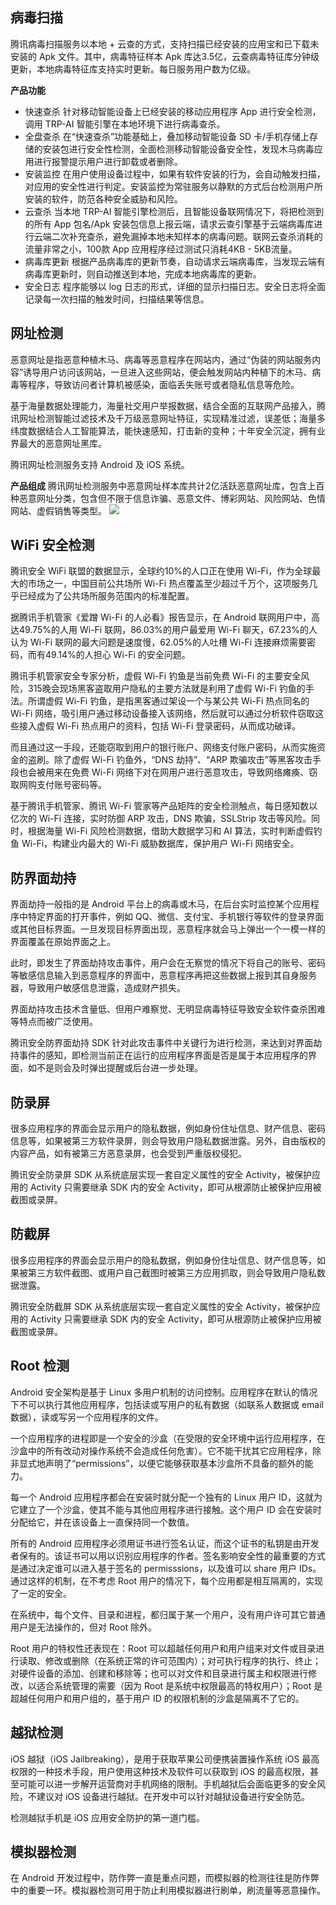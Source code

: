 ## 病毒扫描
腾讯病毒扫描服务以本地 + 云查的方式，支持扫描已经安装的应用宝和已下载未安装的 Apk 文件。其中，病毒特征样本 Apk 库达3.5亿，云查病毒特征库分钟级更新，本地病毒特征库支持实时更新。每日服务用户数为亿级。

**产品功能**
- 快速查杀
  针对移动智能设备上已经安装的移动应用程序 App 进行安全检测，调用 TRP-AI 智能引擎在本地环境下进行病毒查杀。
- 全盘查杀
  在“快速查杀”功能基础上，叠加移动智能设备 SD 卡/手机存储上存储的安装包进行安全性检测，全面检测移动智能设备安全性，发现木马病毒应用进行报警提示用户进行卸载或者删除。
- 安装监控
  在用户使用设备过程中，如果有软件安装的行为，会自动触发扫描，对应用的安全性进行判定。安装监控为常驻服务以静默的方式后台检测用户所安装的软件，防范各种安全威胁和风险。
- 云查杀
  当本地 TRP-AI 智能引擎检测后，且智能设备联网情况下，将把检测到的所有 App 包名/Apk 安装包信息上报云端，请求云查引擎基于云端病毒库进行云端二次补充查杀，避免漏掉本地未知样本的病毒问题。联网云查杀消耗的流量非常之小，100款 App 应用程序经过测试只消耗4KB - 5KB流量。
- 病毒库更新
  根据产品病毒库的更新节奏，自动请求云端病毒库，当发现云端有病毒库更新时，则自动推送到本地，完成本地病毒库的更新。
- 安全日志
  程序能够以 log 日志的形式，详细的显示扫描日志。安全日志将全面记录每一次扫描的触发时间，扫描结果等信息。

  

## 网址检测
恶意网址是指恶意种植木马、病毒等恶意程序在网站内，通过“伪装的网站服务内容”诱导用户访问该网站，一旦进入这些网站，便会触发网站内种植下的木马、病毒等程序，导致访问者计算机被感染，面临丢失账号或者隐私信息等危险。

基于海量数据处理能力，海量社交用户举报数据，结合全面的互联网产品接入，腾讯网址检测智能过滤技术及千万级恶意网址特征，实现精准过滤，误差低；海量多纬度数据结合人工智能算法，能快速感知，打击新的变种；十年安全沉淀，拥有业界最大的恶意网址黑库。

腾讯网址检测服务支持 Android 及 iOS 系统。

**产品组成**
腾讯网址检测服务中恶意网址样本库共计2亿活跃恶意网址库，包含上百种恶意网址分类，包含但不限于信息诈骗、恶意文件、博彩网站、风险网站、色情网站、虚假销售等类型。
![](https://qcloudimg.tencent-cloud.cn/raw/d1419b43645e0adbecc4103b9e37cc2e.jpeg)

## WiFi 安全检测
腾讯安全 WiFi 联盟的数据显示，全球约10%的人口正在使用 Wi-Fi，作为全球最大的市场之一，中国目前公共场所 Wi-Fi 热点覆盖至少超过千万个，这项服务几乎已经成为了公共场所服务范围内的标准配置。

据腾讯手机管家《爱蹭 Wi-Fi 的人必看》报告显示，在 Android 联网用户中，高达49.75%的人用 Wi-Fi 联网，86.03%的用户最爱用 Wi-Fi 聊天，67.23%的人认为 Wi-Fi 联网的最大问题是速度慢，62.05%的人吐槽 Wi-Fi 连接麻烦需要密码，而有49.14%的人担心 Wi-Fi 的安全问题。

腾讯手机管家安全专家分析，虚假 Wi-Fi 钓鱼是当前免费 Wi-Fi 的主要安全风险，315晚会现场黑客盗取用户隐私的主要方法就是利用了虚假 Wi-Fi 钓鱼的手法。所谓虚假 Wi-Fi 钓鱼，是指黑客通过架设一个与某公共 Wi-Fi 热点同名的 Wi-Fi 网络，吸引用户通过移动设备接入该网络，然后就可以通过分析软件窃取这些接入虚假 Wi-Fi 热点用户的资料，包括 Wi-Fi 登录密码，从而成功破译。

而且通过这一手段，还能窃取到用户的银行账户、网络支付账户密码，从而实施资金的盗刷。除了虚假 Wi-Fi 钓鱼外，“DNS 劫持”、“ARP 欺骗攻击”等黑客攻击手段也会被用来在免费 Wi-Fi 网络下对在网用户进行恶意攻击，导致网络瘫痪、窃取网购支付账号密码等。

基于腾讯手机管家、腾讯 Wi-Fi 管家等产品矩阵的安全检测触点，每日感知数以亿次的 Wi-Fi 连接，实时防御 ARP 攻击，DNS 欺骗，SSLStrip 攻击等风险。同时，根据海量 Wi-Fi 风险检测数据，借助大数据学习和 AI 算法，实时判断虚假钓鱼 Wi-Fi，构建业内最大的 Wi-Fi 威胁数据库，保护用户 Wi-Fi 网络安全。

## 防界面劫持
界面劫持一般指的是 Android 平台上的病毒或木马，在后台实时监控某个应用程序中特定界面的打开事件，例如 QQ、微信、支付宝、手机银行等软件的登录界面或其他目标界面。一旦发现目标界面出现，恶意程序就会马上弹出一个一模一样的界面覆盖在原始界面之上。

此时，即发生了界面劫持攻击事件，用户会在无察觉的情况下将自己的账号、密码等敏感信息输入到恶意程序的界面中，恶意程序再把这些数据上报到其自身服务器，导致用户敏感信息泄露，造成财产损失。

界面劫持攻击技术含量低、但用户难察觉、无明显病毒特征导致安全软件查杀困难等特点而被广泛使用。

腾讯安全防界面劫持 SDK 针对此攻击事件中关键行为进行检测，来达到对界面劫持事件的感知，即检测当前正在运行的应用程序界面是否是属于本应用程序的界面，如不是则会及时弹出提醒或后台进一步处理。

## 防录屏
很多应用程序的界面会显示用户的隐私数据，例如身份住址信息、财产信息、密码信息等，如果被第三方软件录屏，则会导致用户隐私数据泄露。另外，自由版权的内容产品，如有被第三方恶意录屏，也会受到严重版权侵犯。

腾讯安全防录屏 SDK 从系统底层实现一套自定义属性的安全 Activity，被保护应用的 Activity 只需要继承 SDK 内的安全 Activity，即可从根源防止被保护应用被截图或录屏。

## 防截屏
很多应用程序的界面会显示用户的隐私数据，例如身份住址信息、财产信息等，如果被第三方软件截图、或用户自己截图时被第三方应用抓取，则会导致用户隐私数据泄露。

腾讯安全防截屏 SDK 从系统底层实现一套自定义属性的安全 Activity，被保护应用的 Activity 只需要继承 SDK 内的安全 Activity，即可从根源防止被保护应用被截图或录屏。

## Root 检测
Android 安全架构是基于 Linux 多用户机制的访问控制。应用程序在默认的情况下不可以执行其他应用程序，包括读或写用户的私有数据（如联系人数据或 email 数据），读或写另一个应用程序的文件。

一个应用程序的进程即是一个安全的沙盒（在受限的安全环境中运行应用程序，在沙盒中的所有改动对操作系统不会造成任何危害）。它不能干扰其它应用程序，除非显式地声明了“permissions”，以便它能够获取基本沙盒所不具备的额外的能力。

每一个 Android 应用程序都会在安装时就分配一个独有的 Linux 用户 ID，这就为它建立了一个沙盒，使其不能与其他应用程序进行接触。这个用户 ID 会在安装时分配给它，并在该设备上一直保持同一个数值。

所有的 Android 应用程序必须用证书进行签名认证，而这个证书的私钥是由开发者保有的。该证书可以用以识别应用程序的作者。签名影响安全性的最重要的方式是通过决定谁可以进入基于签名的 permisssions，以及谁可以 share 用户 IDs。通过这样的机制，在不考虑 Root 用户的情况下，每个应用都是相互隔离的，实现了一定的安全。

在系统中，每个文件、目录和进程，都归属于某一个用户，没有用户许可其它普通用户是无法操作的，但对 Root 除外。

Root 用户的特权性还表现在：Root 可以超越任何用户和用户组来对文件或目录进行读取、修改或删除（在系统正常的许可范围内）；对可执行程序的执行、终止；对硬件设备的添加、创建和移除等；也可以对文件和目录进行属主和权限进行修改，以适合系统管理的需要（因为 Root 是系统中权限最高的特权用户）；Root 是超越任何用户和用户组的，基于用户 ID 的权限机制的沙盒是隔离不了它的。

## 越狱检测
iOS 越狱（iOS Jailbreaking），是用于获取苹果公司便携装置操作系统 iOS 最高权限的一种技术手段，用户使用这种技术及软件可以获取到 iOS 的最高权限，甚至可能可以进一步解开运营商对手机网络的限制。手机越狱后会面临更多的安全风险，不建议对 iOS 设备进行越狱。在开发中可以针对越狱设备进行安全防范。

检测越狱手机是 iOS 应用安全防护的第一道门槛。

## 模拟器检测
在 Android 开发过程中，防作弊一直是重点问题，而模拟器的检测往往是防作弊中的重要一环。模拟器检测可用于防止利用模拟器进行刷单，刷流量等恶意操作。
